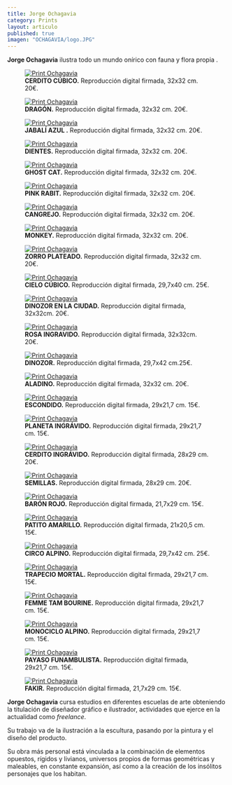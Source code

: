 ```yaml
---
title: Jorge Ochagavia
category: Prints
layout: articulo
published: true
imagen: "OCHAGAVIA/logo.JPG"
---
```


**Jorge Ochagavia** ilustra todo un mundo onírico con fauna y flora propia .

<div class="figure-group">
<figure>
	<a href="/images/OCHAGAVIA/CERDITO CUBICO.jpg"><img src="/images/OCHAGAVIA/CERDITO CUBICO.jpg" alt="Print Ochagavia"></a>
	<figcaption><b>CERDITO CÚBICO.</b>
	Reproducción digital firmada, 32x32 cm. 20€.</figcaption>
</figure>

<figure>
	<a href="/images/OCHAGAVIA/DRAGON.jpg"><img src="/images/OCHAGAVIA/DRAGON.jpg" alt="Print Ochagavia"></a>
	<figcaption><b>DRAGÓN.</b>
	Reproducción digital firmada, 32x32 cm. 20€.</figcaption>
</figure>

<figure>
	<a href="/images/OCHAGAVIA/JABALI AZUL.jpg"><img src="/images/OCHAGAVIA/JABALI AZUL.jpg" alt="Print Ochagavia"></a>
	<figcaption><b>JABALÍ AZUL .</b>
  Reproducción digital firmada, 32x32 cm. 20€.</figcaption>
	</figcaption>
</figure>

<figure>
	<a href="/images/OCHAGAVIA/DIENTES.jpg"><img src="/images/OCHAGAVIA/DIENTES.jpg" alt="Print Ochagavia"></a>
	<figcaption> <b>DIENTES.</b>
	Reproducción digital firmada, 32x32 cm. 20€.</figcaption>
</figure>

<figure>
	<a href="/images/OCHAGAVIA/GHOST CAT.jpg"><img src="/images/OCHAGAVIA/GHOST CAT.jpg" alt="Print Ochagavia"></a>
	<figcaption><b>GHOST CAT.</b>
	Reproducción digital firmada, 32x32 cm. 20€.</figcaption>
</figure>

<figure>
	<a href="/images/OCHAGAVIA/PINK RABIT.jpg"><img src="/images/OCHAGAVIA/PINK RABIT.jpg" alt="Print Ochagavia"></a>
	<figcaption><b>PINK RABIT.</b>
	Reproducción digital firmada, 32x32 cm. 20€.</figcaption>
</figure>

<figure>
	<a href="/images/OCHAGAVIA/CANGREJO.jpg"><img src="/images/OCHAGAVIA/CANGREJO.jpg" alt="Print Ochagavia"></a>
	<figcaption><b>CANGREJO.</b>
	   Reproducción digital firmada, 32x32 cm. 20€.</figcaption>
</figure>

<figure>
	<a href="/images/OCHAGAVIA/MONKEY.jpg"><img src="/images/OCHAGAVIA/MONKEY.jpg" alt="Print Ochagavia"></a>
	<figcaption><b>MONKEY.</b>
	Reproducción digital firmada, 32x32 cm. 20€.</figcaption>
</figure>

<figure>
	<a href="/images/OCHAGAVIA/ZORRO PLATEADO.jpg"><img src="/images/OCHAGAVIA/ZORRO PLATEADO.jpg" alt="Print Ochagavia"></a>
	<figcaption><b>ZORRO PLATEADO.</b>
	Reproducción digital firmada, 32x32 cm. 20€.</figcaption>
</figure>

<figure>
	<a href="/images/OCHAGAVIA/CIELO CUBICO.jpg"><img src="/images/OCHAGAVIA/CIELO CUBICO.jpg" alt="Print Ochagavia"></a>
	<figcaption><b>CIELO CÚBICO.</b>
	Reproducción digital firmada, 29,7x40 cm. 25€.</figcaption>
	</figcaption>
</figure>

<figure>
	<a href="/images/OCHAGAVIA/DINOZOR EN LA CIUDAD.jpg"><img src="/images/OCHAGAVIA/DINOZOR EN LA CIUDAD.jpg" alt="Print Ochagavia"></a>
	<figcaption><b>DINOZOR EN LA CIUDAD.</b>
 Reproducción digital firmada, 32x32cm. 20€.</figcaption>
</figure>

<figure>
	<a href="/images/OCHAGAVIA/ROSA INGRAVIDO.jpg"><img src="/images/OCHAGAVIA/ROSA INGRAVIDO.jpg" alt="Print Ochagavia"></a>
	<figcaption><b>ROSA INGRAVIDO.</b>
	Reproducción digital firmada, 32x32cm. 20€.</figcaption>
</figure>

<figure>
	<a href="/images/OCHAGAVIA/DINOZOR.jpg"><img src="/images/OCHAGAVIA/DINOZOR.jpg" alt="Print Ochagavia"></a>
	<figcaption><b>DINOZOR.</b>
	Reproducción digital firmada, 29,7x42 cm.25€.</figcaption>
</figure>

<figure>
	<a href="/images/OCHAGAVIA/ALADINO.jpg"><img src="/images/OCHAGAVIA/ALADINO.jpg" alt="Print Ochagavia"></a>
	<figcaption><b>ALADINO.</b>
Reproducción digital firmada, 32x32 cm. 20€.</figcaption>
</figure>

<figure>
	<a href="/images/OCHAGAVIA/ESCONDIDO.jpg"><img src="/images/OCHAGAVIA/ESCONDIDO.jpg" alt="Print Ochagavia"></a>
	<figcaption><b>ESCONDIDO.</b>
Reproducción digital firmada, 29x21,7 cm. 15€.</figcaption>
</figure>

<figure>
	<a href="/images/OCHAGAVIA/PLANETA INGRAVIDO.jpg"><img src="/images/OCHAGAVIA/PLANETA INGRAVIDO.jpg" alt="Print Ochagavia"></a>
	<figcaption><b>PLANETA INGRÁVIDO.</b>
Reproducción digital firmada, 29x21,7 cm. 15€.</figcaption>
</figure>
	
<figure>
	<a href="/images/OCHAGAVIA/CERDITO INGRAVIDO.jpg"><img src="/images/OCHAGAVIA/CERDITO INGRAVIDO.jpg" alt="Print Ochagavia"></a>
	<figcaption><b>CERDITO INGRÁVIDO.</b>
	  Reproducción digital firmada, 28x29 cm. 20€.</figcaption>
</figure>

<figure>
	<a href="/images/OCHAGAVIA/SEMILLAS.jpg"><img src="/images/OCHAGAVIA/SEMILLAS.jpg" alt="Print Ochagavia"></a>
	<figcaption><b>SEMILLAS.</b>
	  Reproducción digital firmada, 28x29 cm. 20€.</figcaption>
</figure>

<figure>
	<a href="/images/OCHAGAVIA/BARON ROJO.jpg"><img src="/images/OCHAGAVIA/BARON ROJO.jpg" alt="Print Ochagavia"></a>
	<figcaption><b>BARÓN ROJO.</b>
	  Reproducción digital firmada, 21,7x29 cm. 15€.</figcaption>
</figure>

<figure>
	<a href="/images/OCHAGAVIA/PATITO AMARILLO.jpg"><img src="/images/OCHAGAVIA/PATITO AMARILLO.jpg" alt="Print Ochagavia"></a>
	<figcaption><b>PATITO AMARILLO.</b>
	  Reproducción digital firmada, 21x20,5 cm. 15€.</figcaption>
</figure>

<figure>
	<a href="/images/OCHAGAVIA/CIRCO ALPINO.jpg"><img src="/images/OCHAGAVIA/CIRCO ALPINO.jpg" alt="Print Ochagavia"></a>
	<figcaption><b>CIRCO ALPINO.</b>
	  Reproducción digital firmada, 29,7x42 cm. 25€.</figcaption>
</figure>


<figure>
	<a href="/images/OCHAGAVIA/TRAPECIO MORTAL.jpg"><img src="/images/OCHAGAVIA/TRAPECIO MORTAL.jpg" alt="Print Ochagavia"></a>
	<figcaption><b>TRAPECIO MORTAL.</b>
	  Reproducción digital firmada, 29x21,7 cm. 15€.</figcaption>
</figure>

<figure>
	<a href="/images/OCHAGAVIA/FEMME TAM BOURINE.jpg"><img src="/images/OCHAGAVIA/FEMME TAM BOURINE.jpg" alt="Print Ochagavia"></a>
	<figcaption><b>FEMME TAM BOURINE.</b>
	  Reproducción digital firmada, 29x21,7 cm. 15€.</figcaption>
</figure>

<figure>
	<a href="/images/OCHAGAVIA/MONOCICLO ALPINO.jpg"><img src="/images/OCHAGAVIA/MONOCICLO ALPINO.jpg" alt="Print Ochagavia"></a>
	<figcaption><b>MONOCICLO ALPINO.</b>
	  Reproducción digital firmada, 29x21,7 cm. 15€.</figcaption>
</figure>
</div>

<div class="figure-group">
<figure>
	<a href="/images/OCHAGAVIA/PAYASO FUNAMBULISTA.jpg"><img src="/images/OCHAGAVIA/PAYASO FUNAMBULISTA.jpg" alt="Print Ochagavia"></a>
	<figcaption><b>PAYASO FUNAMBULISTA.</b>
	  Reproducción digital firmada, 29x21,7 cm. 15€.</figcaption>
</figure>

<figure>
	<a href="/images/OCHAGAVIA/FAKIR.jpg"><img src="/images/OCHAGAVIA/FAKIR.jpg" alt="Print Ochagavia"></a>
	<figcaption><b>FAKIR.</b>
	  Reproducción digital firmada, 21,7x29 cm. 15€.</figcaption>
</figure>
</div>

**Jorge Ochagavia** cursa estudios en diferentes escuelas de arte obteniendo la titulación de diseñador gráfico e ilustrador, actividades que ejerce en la actualidad como _freelance_.

Su trabajo va de la ilustración a la escultura, pasando por la pintura y el diseño del producto.
 
Su obra más personal está vinculada a la combinación de elementos opuestos, rígidos y livianos, universos propios de formas geométricas y maleables, en constante expansión, así como a la creación de los insólitos personajes que los habitan.
